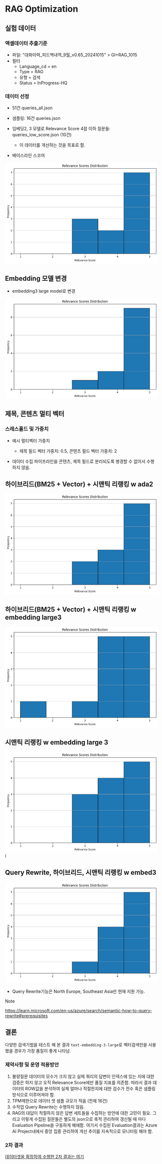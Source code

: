 # RAG Optimization

## 실험 데이터 

### 액셀데이터 추출기준

* 파일: "대화이력_피드백내역_9월_v0.65_20241015" > GI+RAG_1015 
* 필터
  * Language_cd = en
  * Type = RAG
  * 유형 = 검색
  * Status = InProgress-HQ

### 데이터 선정

* 51건 queries_all.json

* 샘플링: 16건 queries.json

* 임베딩2, 3 모델로 Relevance Score 4점 이하 질문들: queries_low_score.json (10건)
    * 이 데이터를 개선하는 것을 목표로 함.

* 베이스라인 스코어

![베이스라인](image/04.%20Baseline_lowscore.png)

## Embedding 모델 변경

* embedding3 large model로 변경

![임베딩라지3](image/05.%20Embedding%20Large%203.png)

## 제목, 콘텐츠 멀티 벡터

### 스레스홀드 및 가중치

* 예시 멀티벡터 가중치
  * 제목 필드 벡터 가중치: 0.5, 콘텐츠 필드 벡터 가중치: 2
 
* 데이터 수집 파이프라인을 콘텐츠, 제목 필드로 분리되도록 병경할 수 없어서 수행하지 않음.

## 하이브리드(BM25 + Vector) + 시맨틱 리랭킹 w ada2 

![리랭킹](image/03.%20Sementic%20Reranker%20Score.png)

## 하이브리드(BM25 + Vector) + 시맨틱 리랭킹 w embedding large3

![BM25, vector, SM embed3](image/07.%20BM25%20Vector%20Semantic%20embedding3.png)

## 시맨틱 리랭킹 w embedding large 3

![라지3+시맨틱](image/06.%20Embeding%20Large%203%20w%20Semantic.png)
l
## Query Rewrite, 하이브리드, 시맨틱 리랭킹 w embed3

![qrw hybrid semantic emb3](image/08.%20QRW%20Hybrid%20Semantic%20Embed3.png)

* Query Rewrite기능은 North Europe, Southeast Asia만 현재 지원 가능.

>[!Note]
>
>https://learn.microsoft.com/en-us/azure/search/semantic-how-to-query-rewrite#prerequisites


## 결론

다양한 검색기법을 테스트 해 본 결과 `text-embedding-3-large`로 벡터검색만을 사용했을 경우가 가장 품질이 좋게 나타남. 

### 제약사항 및 운영 적용방안
1. 불량질문 데이터의 모수가 크지 않고 실제 쿼리의 답변이 인덱스에 있는 지에 대한 검증은 하지 않고 오직 Relevance Score에만 품질 지표를 의존함. 따라서 결과 데이터의 ROW값을 분석하여 실제 얼마나 적절한지에 대한 검수가 전수 혹은 샘플링 방식으로 이루어져야 함.   
2. TPM제한으로 데이터 셋 샘플 규모가 적음 (전체 16건)
3. 수작업 Query Rewrite는 수행하지 않음.
4. RAG의 대답이 적절하지 않은 답변 세트들을 수집하는 방안에 대한 고민이 필요. 그리고 이렇게 수집된 질문들은 별도의 json으로 축적 관리하여 갱신될 때 마다 Evaluation Pipeline을 구동하게 해애함. 여기서 수집된 Evaluation결과는 Azure AI Project내에서 중앙 집중 관리하여 개선 추이를 지속적으로 모니터링 해야 함. 

### 2차 결과
[데이터셋을 확장하여 수행한 2차 결과는 여기](image/README2.md)

